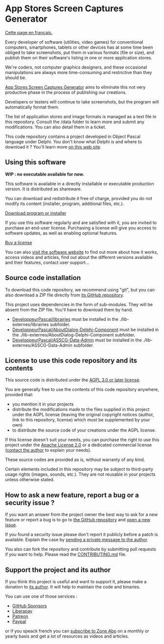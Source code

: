 # App Stores Screen Captures Generator

[Cette page en français.](LISEZMOI.md)

Every developer of software (utilities, video games) for conventional computers, smartphones, tablets or other devices has at some time been obliged to take screenshots, put them in various formats (file or size), and publish them on their software's listing in one or more application stores.

We're coders, not computer graphics designers, and these occasional manipulations are always more time-consuming and restrictive than they should be.

[App Stores Screen Captures Generator](https://appstoresscreencapturesgenerator.olfsoftware.fr/) aims to eliminate this not very productive phase in the process of publishing our creations.

Developers or testers will continue to take screenshots, but the program will automatically format them.

The list of application stores and image formats is managed as a text file in this repository. Consult the /data folder to learn more and submit any modifications. You can also detail them in a ticket.

This code repository contains a project developed in Object Pascal language under Delphi. You don't know what Delphi is and where to download it ? You'll learn more [on this web site](https://delphi-resources.developpeur-pascal.fr/).

## Using this software

**WIP : no executable available for now.**

This software is available in a directly installable or executable production version. It is distributed as shareware.

You can download and redistribute it free of charge, provided you do not modify its content (installer, program, additional files, etc.).

[Download program or installer](https://appstoresscreencapturesgenerator.olfsoftware.fr/)

If you use this software regularly and are satisfied with it, you are invited to purchase an end-user license. Purchasing a license will give you access to software updates, as well as enabling optional features.

[Buy a license](FFF)

You can also [visit the software website](EEE) to find out more about how it works, access videos and articles, find out about the different versions available and their features, contact user support...

## Source code installation

To download this code repository, we recommend using "git", but you can also download a ZIP file directly from [its GitHub repository](https://github.com/DeveloppeurPascal/App-Stores-Screen-Captures-Generator).

This project uses dependencies in the form of sub-modules. They will be absent from the ZIP file. You'll have to download them by hand.

* [DeveloppeurPascal/librairies](https://github.com/DeveloppeurPascal/librairies) must be installed in the ./lib-externes/librairies subfolder.
* [DeveloppeurPascal/AboutDialog-Delphi-Component](https://github.com/DeveloppeurPascal/AboutDialog-Delphi-Component) must be installed in the ./lib-externes/AboutDialog-Delphi-Component subfolder.
* [DeveloppeurPascal/ASSCG-Data-Admin](https://github.com/DeveloppeurPascal/ASSCG-Data-Admin) must be installed in the ./lib-externes/ASSCG-Data-Admin subfolder.

## License to use this code repository and its contents

This source code is distributed under the [AGPL 3.0 or later license](https://choosealicense.com/licenses/agpl-3.0/).

You are generally free to use the contents of this code repository anywhere, provided that:
* you mention it in your projects
* distribute the modifications made to the files supplied in this project under the AGPL license (leaving the original copyright notices (author, link to this repository, license) which must be supplemented by your own)
* to distribute the source code of your creations under the AGPL license.

If this license doesn't suit your needs, you can purchase the right to use this project under the [Apache License 2.0](https://choosealicense.com/licenses/apache-2.0/) or a dedicated commercial license ([contact the author](https://developpeur-pascal.fr/nous-contacter.php) to explain your needs).

These source codes are provided as is, without warranty of any kind.

Certain elements included in this repository may be subject to third-party usage rights (images, sounds, etc.). They are not reusable in your projects unless otherwise stated.

## How to ask a new feature, report a bug or a security issue ?

If you want an answer from the project owner the best way to ask for a new feature or report a bug is to go to [the GitHub repository](https://github.com/DeveloppeurPascal/App-Stores-Screen-Captures-Generator) and [open a new issue](https://github.com/DeveloppeurPascal/App-Stores-Screen-Captures-Generator/issues).

If you found a security issue please don't report it publicly before a patch is available. Explain the case by [sending a private message to the author](https://developpeur-pascal.fr/nous-contacter.php).

You also can fork the repository and contribute by submitting pull requests if you want to help. Please read the [CONTRIBUTING.md](CONTRIBUTING.md) file.

## Support the project and its author

If you think this project is useful and want to support it, please make a donation to [its author](https://github.com/DeveloppeurPascal). It will help to maintain the code and binaries.

You can use one of those services :

* [GitHub Sponsors](https://github.com/sponsors/DeveloppeurPascal)
* [Liberapay](https://liberapay.com/PatrickPremartin)
* [Patreon](https://www.patreon.com/patrickpremartin)
* [Paypal](https://www.paypal.com/paypalme/patrickpremartin)

or if you speack french you can [subscribe to Zone Abo](https://zone-abo.fr/nos-abonnements.php) on a monthly or yearly basis and get a lot of resources as videos and articles.
